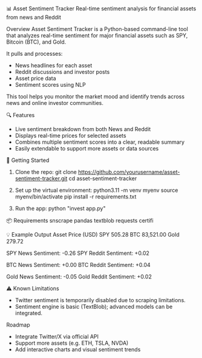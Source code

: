 📊 Asset Sentiment Tracker
Real-time sentiment analysis for financial assets from news and Reddit

Overview
Asset Sentiment Tracker is a Python-based command-line tool that analyzes real-time sentiment for major financial assets such as SPY, Bitcoin (BTC), and Gold.

It pulls and processes:

- News headlines for each asset
- Reddit discussions and investor posts
- Asset price data
- Sentiment scores using NLP

This tool helps you monitor the market mood and identify trends across news and online investor communities.

🔍 Features
- Live sentiment breakdown from both News and Reddit
- Displays real-time prices for selected assets
- Combines multiple sentiment scores into a clear, readable summary
- Easily extendable to support more assets or data sources

🚀 Getting Started
1. Clone the repo:
git clone https://github.com/yourusername/asset-sentiment-tracker.git
cd asset-sentiment-tracker

2. Set up the virtual environment:
python3.11 -m venv myenv
source myenv/bin/activate
pip install -r requirements.txt

3. Run the app:
python "invest app.py"


📦 Requirements
snscrape
pandas
textblob
requests
certifi


💡 Example Output
Asset   Price (USD)
SPY     505.28
BTC     83,521.00
Gold    279.72

SPY News Sentiment: -0.26
SPY Reddit Sentiment: +0.02

BTC News Sentiment: +0.00
BTC Reddit Sentiment: +0.04

Gold News Sentiment: -0.05
Gold Reddit Sentiment: +0.02


⚠ Known Limitations
- Twitter sentiment is temporarily disabled due to scraping limitations.
- Sentiment engine is basic (TextBlob); advanced models can be integrated.

Roadmap
- Integrate Twitter/X via official API
- Support more assets (e.g. ETH, TSLA, NVDA)
- Add interactive charts and visual sentiment trends
